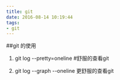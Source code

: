 ```yaml
---
title: git
date: 2016-08-14 10:19:44
tags: 
- git
---
```


##git 的使用
<!-- more -->
1. git log --pretty=oneline  #舒服的查看git

2. git log --graph --oneline  更舒服的查看git